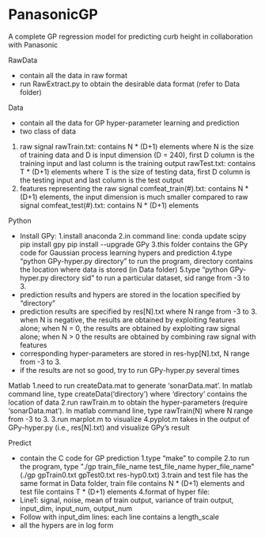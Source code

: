 # PanasonicGP
A complete GP regression model for predicting curb height in collaboration with Panasonic

RawData
- contain all the data in raw format
- run RawExtract.py to obtain the desirable data format (refer to Data folder)

Data
- contain all the data for GP hyper-parameter learning and prediction
- two class of data
1. raw signal
rawTrain.txt: contains N * (D+1) elements where N is the size of training data and D is input dimension (D = 240), first D column is the training input and last column is the training output
rawTest.txt: contains T * (D+1) elements where T is the size of testing data, first D column is the testing input and last column is the test output
2. features representing the raw signal
comfeat_train(#).txt: contains N * (D+1) elements, the input dimension is much smaller compared to raw signal
comfeat_test(#).txt: contains N * (D+1) elements

Python
- Install GPy:
1.install anaconda
2.in command line:
conda update scipy
pip install gpy
pip install --upgrade GPy
3.this folder contains the GPy code for Gaussian process learning hypers and prediction
4.type “python GPy-hyper.py directory” to run the program, directory contains the location where data is stored (in Data folder)
5.type “python GPy-hyper.py directory sid” to run a particular dataset, sid range from -3 to 3.
- prediction results and hypers are stored in the location specified by “directory”
- prediction results are specified by res[N].txt where N range from -3 to 3. when N is negative, the results are obtained by exploiting features alone; when N = 0, the results are obtained by exploiting raw signal alone; when N > 0 the results are obtained by combining raw signal with features
- corresponding hyper-parameters are stored in res-hyp[N].txt, N range from -3 to 3.
- if the results are not so good, try to run GPy-hyper.py several times

Matlab
1.need to run createData.mat to generate ‘sonarData.mat’. In matlab command line, type createData(‘directory’) where ‘directory’ contains the location of data
2.run rawTrain.m to obtain the hyper-parameters (require ‘sonarData.mat’). In matlab command line, type rawTrain(N) where N range from -3 to 3.
3.run marplot.m to visualize
4.pyplot.m takes in the output of GPy-hyper.py (i.e., res[N].txt) and visualize GPy’s result

Predict
- contain the C code for GP prediction
1.type “make” to compile
2.to run the program, type "./gp train_file_name test_file_name hyper_file_name"
(./gp gpTrain0.txt gpTest0.txt res-hyp0.txt)
3.train and test file has the same format in Data folder, train file contains N * (D+1) elements and test file contains T * (D+1) elements
4.format of hyper file:
- Line1: signal, noise, mean of train output, variance of train output, input_dim, input_num, output_num
- Follow with input_dim lines: each line contains a length_scale
- all the hypers are in log form
